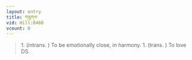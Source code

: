 ```yaml
---
layout: entry
title: གཅུགས་
vid: Hill:0460
vcount: 0
---
```


> 1\.
 (intrans\.
) To be emotionally close, in harmony\.
 1\.
 (trans\.
) To love DS\.

